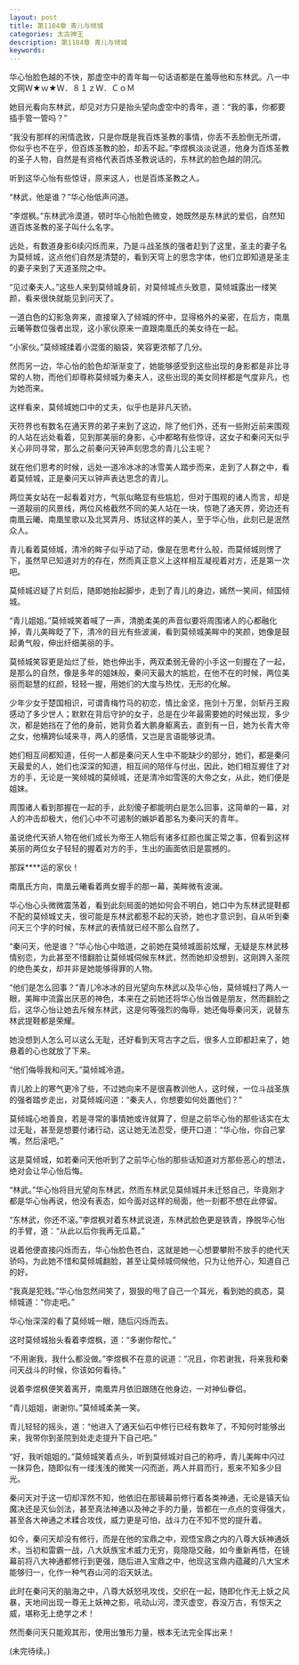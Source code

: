 ```yaml
---
layout: post
title: 第1184章 青儿与倾城
categories: 太古神王
description: 第1184章 青儿与倾城
keywords:
---
```


华心怡脸色越的不快，那虚空中的青年每一句话语都是在羞辱他和东林武。八一中文网Ｗ★ｗ★Ｗ．８１ｚＷ．ＣｏＭ

她目光看向东林武，却见对方只是抬头望向虚空中的青年，道：“我的事，你都要插手管一管吗？”

“我没有那样的闲情逸致，只是你既是我百炼圣教的事情，你丢不丢脸倒无所谓，你似乎也不在乎，但百炼圣教的脸，却丢不起。”李煜枫淡淡说道，他身为百炼圣教的圣子人物，自然是有资格代表百炼圣教说话的，东林武的脸色越的阴沉。

听到这华心怡有些惊讶，原来这人，也是百炼圣教之人。

“林武，他是谁？”华心怡低声问道。

“李煜枫。”东林武冷漠道，顿时华心怡脸色微变，她既然是东林武的爱侣，自然知道百炼圣教的圣子叫什么名字。

远处，有数道身影6续闪烁而来，乃是斗战圣族的强者赶到了这里，圣主的妻子名为莫倾城，这点他们自然是清楚的，看到天穹上的思念字体，他们立即知道是圣主的妻子来到了天道圣院之中。

“见过秦夫人。”这些人来到莫倾城身前，对莫倾城点头致意，莫倾城露出一缕笑颜，看来很快就能见到问天了。

一道白色的幻影急奔来，直接窜入了倾城的怀中，显得格外的亲密，在后方，南凰云曦等数位强者出现，这小家伙原来一直跟南凰氏的美女待在一起。

“小家伙。”莫倾城揉着小混蛋的脑袋，笑容更浓郁了几分。

然而另一边，华心怡的脸色却渐渐变了，她能够感受到这些出现的身影都是非比寻常的人物，而他们却尊称莫倾城为秦夫人，这些出现的美女同样都是气度非凡，也为她而来。

这样看来，莫倾城她口中的丈夫，似乎也是非凡天骄。

天符界也有数名在通天界的弟子来到了这边，除了他们外，还有一些附近前来围观的人站在远处看着，见到那美丽的身影，心中都略有些惊讶，这女子和秦问天似乎关心非同寻常，那么之前秦问天钟声刻思念的青儿公主呢？

就在他们思考的时候，远处一道冷冰冰的冰雪美人踏步而来，走到了人群之中，看着莫倾城，正是秦问天以钟声表达思念的青儿。

两位美女站在一起看着对方，气氛似略显有些尴尬，但对于围观的诸人而言，却是一道靓丽的风景线，两位风格截然不同的美人站在一块，惊艳了通天界，旁边还有南凰云曦、南凰笙歌以及北冥弄月、炼狱这样的美人，至于华心怡，此刻已是泯然众人。

青儿看着莫倾城，清冷的眸子似乎动了动，像是在思考什么般，而莫倾城则愣了下，虽然早已知道对方的存在，然而真正意义上这样相互凝视着对方，还是第一次吧。

莫倾城迟疑了片刻后，随即她抬起脚步，走到了青儿的身边，嫣然一笑间，倾国倾城。

“青儿姐姐。”莫倾城笑着喊了一声，清脆柔美的声音似要将周围诸人的心都融化掉，青儿美眸眨了下，清冷的目光有些波澜，看到莫倾城美眸中的笑颜，她像是鼓起勇气般，伸出纤细美丽的手。

莫倾城笑容更是灿烂了些，她也伸出手，两双柔弱无骨的小手这一刻握在了一起，是那么的自然，像是多年的姐妹般，秦问天最大的尴尬，在他不在的时候，两位美丽而聪慧的红颜，轻轻一握，用她们的大度与热忱，无形的化解。

少年少女于楚国相识，可谓青梅竹马的初恋，情比金坚，拖剑十万里，剑斩丹王殿感动了多少世人；默默在背后守护的女子，总是在少年最需要她的时候出现，多少次，都是她挡在了他的身前，她背负着大鹏身躯离去，直到有一日，她为长青大帝之女，他横跨仙域来寻，两人的感情，又岂是言语能够说清。

她们相互间都知道，任何一人都是秦问天人生中不能缺少的部分，她们，都是秦问天最爱的人，她们也深深的知道，相互间的陪伴与付出，因此，她们相互握住了对方的手，无论是一笑倾城的莫倾城，还是清冷如雪莲的大帝之女，从此，她们便是姐妹。

周围诸人看到那握在一起的手，此刻傻子都能明白是怎么回事，这简单的一幕，对人的冲击却极大，他们心中不可遏制的嫉妒着那名为秦问天的青年。

虽说绝代天骄人物在他们成长为帝王人物后有诸多红颜也属正常之事，但看到这样美丽的两位女子轻轻的握着对方的手，生出的画面依旧是震撼的。

那踩****运的家伙！

南凰氏方向，南凰云曦看着两女握手的那一幕，美眸微有波澜。

华心怡心头微微震荡着，看到此刻局面的她如何会不明白，她口中为东林武提鞋都不配的莫倾城丈夫，很可能是东林武都惹不起的天骄，她也才意识到，自从听到秦问天三个字的时候，东林武的表情就已经不那么自然了。

“秦问天，他是谁？”华心怡心中暗道，之前她在莫倾城面前炫耀，无疑是东林武移情别恋，为此甚至不惜翻脸让莫倾城伺候东林武，然而她却没想到，这刚跨入圣院的绝色美女，却并非是她能够得罪的人物。

“他们是怎么回事？”青儿冷冰冰的目光望向东林武以及华心怡，莫倾城扫了两人一眼，美眸中流露出厌恶的神色，本来在之前她还将华心怡当做是朋友，然而翻脸之后，这华心怡让她去斥候东林武，这是何等强烈的侮辱，她还侮辱秦问天，说替东林武提鞋都是荣耀。

她没想到人怎么可以这么无耻，还好看到天穹古字之后，很多人立即都赶来了，她悬着的心也就放了下来。

“他们侮辱我和问天。”莫倾城冷道。

青儿脸上的寒气更冷了些，不过她向来不是很喜教训他人，这时候，一位斗战圣族的强者踏步走出，对莫倾城问道：“秦夫人，你想要如何处置他们？”

莫倾城心地善良，若是寻常的事情她或许就算了，但是之前华心怡的那些话实在太过无耻，甚至是想要付诸行动，这让她无法忍受，便开口道：“华心怡，你自己掌嘴，然后滚吧。”

这是莫倾城，如若秦问天他听到了之前华心怡的那些话知道对方那些恶心的想法，绝对会让华心怡后悔。

“林武。”华心怡将目光望向东林武，然而东林武见莫倾城并未迁怒自己，毕竟刚才都是华心怡再说，他没有表态，如今面对这样的局面，他一刻都不想在此停留。

“东林武，你还不滚。”李煜枫对着东林武说道，东林武脸色更是铁青，挣脱华心怡的手臂，道：“从此以后你我再无瓜葛。”

说着他便直接闪烁而去，华心怡脸色苍白，这就是她一心想要攀附不放手的绝代天骄吗，为此她不惜和莫倾城翻脸，甚至让莫倾城伺候他，只为让他开心，知道自己的好。

“我真是犯贱。”华心怡忽然间笑了，狠狠的甩了自己一个耳光，看到她的疯态，莫倾城道：“你走吧。”

华心怡深深的看了莫倾城一眼，随后闪烁而去。

这时莫倾城抬头看着李煜枫，道：“多谢你帮忙。”

“不用谢我，我什么都没做。”李煜枫不在意的说道：“况且，你若谢我，将来我和秦问天战斗的时候，你该如何看待。”

说着李煜枫便笑着离开，南凰弄月依旧跟随在他身边，一对神仙眷侣。

“青儿姐姐，谢谢你。”莫倾城柔美一笑。

青儿轻轻的摇头，道：“他进入了通天仙石中修行已经有数年了，不知何时能够出来，我带你到圣院到处走走提升下自己吧。”

“好，我听姐姐的。”莫倾城笑着点头，听到莫倾城对自己的称呼，青儿美眸中闪过一抹异色，随即似有一缕浅浅的微笑一闪而逝，两人并肩而行，惹来不知多少目光。

秦问天对于这一切却浑然不知，他依旧在那镜幕前修行着各类神通，无论是镇天仙魔决还是灭仙剑法，甚至真法神通以及神之手的力量，皆都在一点点的变得强大，甚至各大神通之术糅合攻伐，威力更是可怕，战斗力在不知不觉的提升着。

如今，秦问天却没有修行，而是在他的宝鼎之中，观悟宝鼎之内的八尊大妖神通妖术，当初和雷霸一战，八大妖族宝术威力无穷，竟隐隐交融，如今重新再悟，在镜幕前将八大神通都修行到更强，随后进入宝鼎之中，他现这宝鼎内蕴藏的八大宝术能够归一，化作一种气吞山河的滔天妖法。

此时在秦问天的脑海之中，八尊大妖怒吼攻伐，交织在一起，随即化作无上妖之风暴，天地间出现一尊无上妖神之影，吼动山河，湮灭虚空，吞没万古，有惊天之威，堪称无上绝学之术！

然而秦问天只能观其形，使用出雏形力量，根本无法完全挥出来！

(未完待续。)
